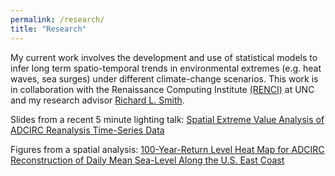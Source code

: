 ```yaml
---
permalink: /research/
title: "Research"
---
```


My current work involves the development and use of statistical models to infer long term spatio-temporal trends in environmental extremes (e.g. heat waves, sea surges) under different climate-change scenarios. This work is in collaboration with the Renaissance Computing Institute [(RENCI)](https://renci.org/) at UNC and my research advisor [Richard L. Smith](https://sph.unc.edu/adv_profile/richard-smith-phd/.).

Slides from a recent 5 minute lighting talk: [Spatial Extreme Value Analysis of ADCIRC Reanalysis Time-Series Data](/images/research/5min_coastal.pdf)

Figures from a spatial analysis: [100-Year-Return Level Heat Map for ADCIRC Reconstruction of Daily Mean Sea-Level Along the U.S. East Coast](/images/research/ADCIRC-heatmap.html)


